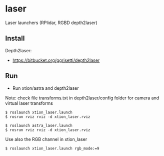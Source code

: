 # laser #

Laser launchers (RPlidar, RGBD depth2laser)

## Install ##

Depth2laser:

* https://bitbucket.org/ggrisetti/depth2laser


## Run ##

* Run xtion/astra and depth2laser

Note: check file transforms.txt in depth2laser/config folder for 
camera and virtual laser transforms

```
$ roslaunch xtion_laser.launch
$ rosrun rviz rviz -d xtion_laser.rviz
```

```
$ roslaunch astra_laser.launch
$ rosrun rviz rviz -d xtion_laser.rviz
```

Use also the RGB channel in xtion_laser

```
$ roslaunch xtion_laser.launch rgb_mode:=9
```


